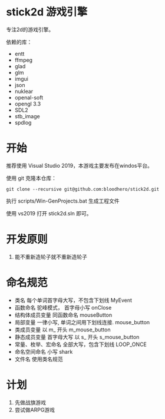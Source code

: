# stick2d 游戏引擎
专注2d的游戏引擎。

依赖的库：
* entt
* ffmpeg
* glad
* glm
* imgui
* json
* nuklear
* openal-soft
* opengl 3.3
* SDL2
* stb_image
* spdlog

# 开始
推荐使用 Visual Studio 2019，本游戏主要发布在windos平台。

使用 git 克隆本仓库：

`git clone --recursive git@github.com:bloodhero/stick2d.git`

执行 scripts/Win-GenProjects.bat 生成工程文件

使用 vs2019 打开 stick2d.sln 即可。

# 开发原则
1. 能不重新造轮子就不重新造轮子

# 命名规范
- 类名 每个单词首字母大写，不包含下划线 MyEvent
- 函数命名 驼峰模式， 首字母小写 onClose
- 结构体成员变量 同函数命名 mouseButton
- 局部变量 一律小写, 单词之间用下划线连接. mouse_button
- 类成员变量 以 m_ 开头 m_mouse_button
- 静态成员变量 首字母大写 以 s_ 开头 s_mouse_button
- 常量、枚举、宏命名 全部大写，包含下划线 LOOP_ONCE
- 命名空间命名 小写 shark
- 文件名 使用类名规范

# 计划
1. 先做战旗游戏
2. 尝试做ARPG游戏
